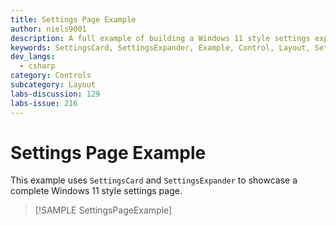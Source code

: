 ```yaml
---
title: Settings Page Example
author: niels9001
description: A full example of building a Windows 11 style settings experience with SettingsCard and SettingsExpander.
keywords: SettingsCard, SettingsExpander, Example, Control, Layout, Settings
dev_langs:
  - csharp
category: Controls
subcategory: Layout
labs-discussion: 129
labs-issue: 216
---
```


# Settings Page Example

This example uses `SettingsCard` and `SettingsExpander` to showcase a complete Windows 11 style settings page.

> [!SAMPLE SettingsPageExample]
